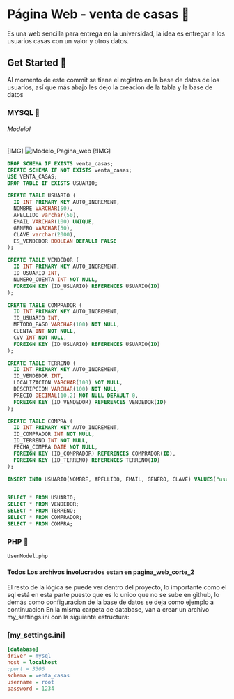 
# Página Web - venta de casas 📝  
Es una web sencilla para entrega en la universidad, la idea es entregar a los usuarios casas con un valor y otros datos.

## Get Started 🚀  
Al momento de este commit se tiene el registro en la base de datos de los usuarios, así que más abajo les dejo la creacion de la tabla y la base de datos

### MYSQL 💼
###### Modelo!
[IMG]
![Modelo_Pagina_web](https://user-images.githubusercontent.com/49885608/233751687-c103cec5-bde7-4a89-8b0e-a46e3d826280.png)
[!IMG]
~~~SQL  
DROP SCHEMA IF EXISTS venta_casas;
CREATE SCHEMA IF NOT EXISTS venta_casas;
USE VENTA_CASAS;
DROP TABLE IF EXISTS USUARIO;

CREATE TABLE USUARIO (
  ID INT PRIMARY KEY AUTO_INCREMENT,
  NOMBRE VARCHAR(50),
  APELLIDO varchar(50),
  EMAIL VARCHAR(100) UNIQUE,
  GENERO VARCHAR(50),
  CLAVE varchar(2000),
  ES_VENDEDOR BOOLEAN DEFAULT FALSE
);

CREATE TABLE VENDEDOR (
  ID INT PRIMARY KEY AUTO_INCREMENT,
  ID_USUARIO INT,
  NUMERO_CUENTA INT NOT NULL,
  FOREIGN KEY (ID_USUARIO) REFERENCES USUARIO(ID)
);

CREATE TABLE COMPRADOR (
  ID INT PRIMARY KEY AUTO_INCREMENT,
  ID_USUARIO INT,
  METODO_PAGO VARCHAR(100) NOT NULL,
  CUENTA INT NOT NULL,
  CVV INT NOT NULL,
  FOREIGN KEY (ID_USUARIO) REFERENCES USUARIO(ID)
);

CREATE TABLE TERRENO (
  ID INT PRIMARY KEY AUTO_INCREMENT,
  ID_VENDEDOR INT,
  LOCALIZACION VARCHAR(100) NOT NULL,
  DESCRIPCION VARCHAR(100) NOT NULL,
  PRECIO DECIMAL(10,2) NOT NULL DEFAULT 0,
  FOREIGN KEY (ID_VENDEDOR) REFERENCES VENDEDOR(ID)
);

CREATE TABLE COMPRA (
  ID INT PRIMARY KEY AUTO_INCREMENT,
  ID_COMPRADOR INT NOT NULL,
  ID_TERRENO INT NOT NULL,
  FECHA_COMPRA DATE NOT NULL,
  FOREIGN KEY (ID_COMPRADOR) REFERENCES COMPRADOR(ID),
  FOREIGN KEY (ID_TERRENO) REFERENCES TERRENO(ID)
);

INSERT INTO USUARIO(NOMBRE, APELLIDO, EMAIL, GENERO, CLAVE) VALUES("usuario", "prueba", "mail@mail.com", "masculino", "$2y$10$R4IJRK8ceXDV8xiZsa0gTeOr4TWfPDFlBsuL3mC/yKKQLqpphIgMa");


SELECT * FROM USUARIO;
SELECT * FROM VENDEDOR;
SELECT * FROM TERRENO;
SELECT * FROM COMPRADOR;
SELECT * FROM COMPRA;

~~~ 
### PHP 🐘
~~~PHP
UserModel.php
~~~

#### Todos Los archivos involucrados estan en pagina_web_corte_2
El resto de la lógica se puede ver dentro del proyecto, lo importante como el sql está en esta parte puesto que es lo unico que no se sube en github, lo demás como configuracion de la base de datos se deja como ejemplo a continuacion
En la misma carpeta de database, van a crear un archivo my_settings.ini con la siguiente estructura:
### [my_settings.ini]
~~~ini
[database]
driver = mysql
host = localhost
;port = 3306
schema = venta_casas
username = root
password = 1234
~~~

